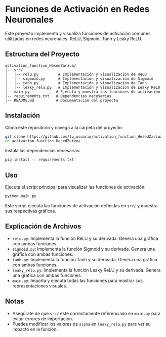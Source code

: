 # Funciones de Activación en Redes Neuronales

Este proyecto implementa y visualiza funciones de activación comunes utilizadas en redes neuronales: ReLU, Sigmoid, Tanh y Leaky ReLU. 

## Estructura del Proyecto

```
activation_function_HesedZarzua/
|-- src/
|   |-- relu.py         # Implementación y visualización de ReLU
|   |-- sigmoid.py      # Implementación y visualización de Sigmoid
|   |-- tanh.py         # Implementación y visualización de Tanh
|   |-- leaky_relu.py   # Implementación y visualización de Leaky ReLU
|-- main.py            # Ejecuta y muestra las funciones de activación
|-- requirements.txt   # Dependencias necesarias
|-- README.md          # Documentación del proyecto
```

## Instalación

Clona este repositorio y navega a la carpeta del proyecto:

```bash
git clone https://github.com/tu_usuario/activation_function_HesedZarzua.git
cd activation_function_HesedZarzua
```

Instala las dependencias necesarias:

```bash
pip install -r requirements.txt
```

## Uso

Ejecuta el script principal para visualizar las funciones de activación:

```bash
python main.py
```

Este script ejecuta las funciones de activación definidas en `src/` y muestra sus respectivas gráficas.

## Explicación de Archivos

- `relu.py`: Implementa la función ReLU y su derivada. Genera una gráfica con ambas funciones.
- `sigmoid.py`: Implementa la función Sigmoid y su derivada. Genera una gráfica con ambas funciones.
- `tanh.py`: Implementa la función Tanh y su derivada. Genera una gráfica con ambas funciones.
- `leaky_relu.py`: Implementa la función Leaky ReLU y su derivada. Genera una gráfica con ambas funciones.
- `main.py`: Importa y ejecuta todas las funciones para mostrar sus representaciones visuales.

## Notas

- Asegúrate de que `src/` esté correctamente referenciado en `main.py` para evitar errores de importación.
- Puedes modificar los valores de `alpha` en `leaky_relu.py` para ver su impacto en la función.
